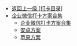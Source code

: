 - [返回上一级 [打卡目录]](打卡定位/打卡目录/)
- [企业微信打卡方案合集](打卡定位/打卡目录/企业微信打卡方案合集/)
  - [企业微信打卡方案合集](打卡定位/打卡目录/企业微信打卡方案合集/企业微信打卡方案合集.md)
  - [安卓方案](打卡定位/打卡目录/企业微信打卡方案合集/安卓方案.md)
  - [苹果方案](打卡定位/打卡目录/企业微信打卡方案合集/苹果方案.md)

